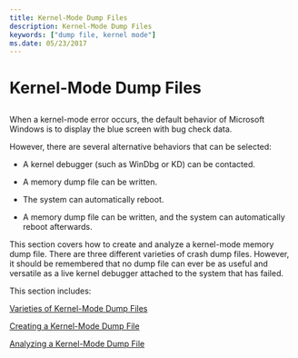 ```yaml
---
title: Kernel-Mode Dump Files
description: Kernel-Mode Dump Files
keywords: ["dump file, kernel mode"]
ms.date: 05/23/2017
---
```


# Kernel-Mode Dump Files


## <span id="ddk_kernel_mode_dump_files_dbg"></span><span id="DDK_KERNEL_MODE_DUMP_FILES_DBG"></span>


When a kernel-mode error occurs, the default behavior of Microsoft Windows is to display the blue screen with bug check data.

However, there are several alternative behaviors that can be selected:

-   A kernel debugger (such as WinDbg or KD) can be contacted.

-   A memory dump file can be written.

-   The system can automatically reboot.

-   A memory dump file can be written, and the system can automatically reboot afterwards.

This section covers how to create and analyze a kernel-mode memory dump file. There are three different varieties of crash dump files. However, it should be remembered that no dump file can ever be as useful and versatile as a live kernel debugger attached to the system that has failed.

This section includes:

[Varieties of Kernel-Mode Dump Files](varieties-of-kernel-mode-dump-files.md)

[Creating a Kernel-Mode Dump File](creating-a-kernel-mode-dump-file.md)

[Analyzing a Kernel-Mode Dump File](analyzing-a-kernel-mode-dump-file.md)

 

 





